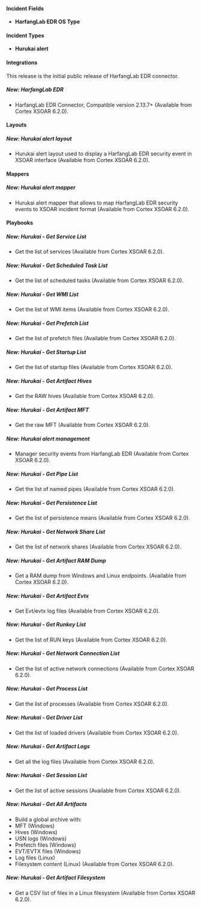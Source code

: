 
#### Incident Fields
- **HarfangLab EDR OS Type**

#### Incident Types
- **Hurukai alert**

#### Integrations

This release is the initial public release of HarfangLab EDR connector.

##### New: HarfangLab EDR
- HarfangLab EDR Connector,
Compatible version 2.13.7+ (Available from Cortex XSOAR 6.2.0).

#### Layouts
##### New: Hurukai alert layout
- Hurukai alert layout used to display a HarfangLab EDR security event in XSOAR interface (Available from Cortex XSOAR 6.2.0).

#### Mappers
##### New: Hurukai alert mapper
- Hurukai alert mapper that allows to map HarfangLab EDR security events to XSOAR incident format (Available from Cortex XSOAR 6.2.0).

#### Playbooks
##### New: Hurukai - Get Service List
- Get the list of services (Available from Cortex XSOAR 6.2.0).
##### New: Hurukai - Get Scheduled Task List
- Get the list of scheduled tasks (Available from Cortex XSOAR 6.2.0).
##### New: Hurukai - Get WMI List
- Get the list of WMI items (Available from Cortex XSOAR 6.2.0).
##### New: Hurukai - Get Prefetch List
- Get the list of prefetch files (Available from Cortex XSOAR 6.2.0).
##### New: Hurukai - Get Startup List
- Get the list of startup files (Available from Cortex XSOAR 6.2.0).
##### New: Hurukai - Get Artifact Hives
- Get the RAW hives (Available from Cortex XSOAR 6.2.0).
##### New: Hurukai - Get Artifact MFT
- Get the raw MFT (Available from Cortex XSOAR 6.2.0).
##### New: Hurukai alert management
- Manager security events from HarfangLab EDR (Available from Cortex XSOAR 6.2.0).
##### New: Hurukai - Get Pipe List
- Get the list of named pipes (Available from Cortex XSOAR 6.2.0).
##### New: Hurukai - Get Persistence List
- Get the list of persistence means (Available from Cortex XSOAR 6.2.0).
##### New: Hurukai - Get Network Share List
- Get the list of network shares (Available from Cortex XSOAR 6.2.0).
##### New: Hurukai - Get Artifact RAM Dump
- Get a RAM dump from Windows and Linux endpoints. (Available from Cortex XSOAR 6.2.0).
##### New: Hurukai - Get Artifact Evtx
- Get Evt/evtx log files (Available from Cortex XSOAR 6.2.0).
##### New: Hurukai - Get Runkey List
- Get the list of RUN keys (Available from Cortex XSOAR 6.2.0).
##### New: Hurukai - Get Network Connection List
- Get the list of active network connections (Available from Cortex XSOAR 6.2.0).
##### New: Hurukai - Get Process List
- Get the list of processes (Available from Cortex XSOAR 6.2.0).
##### New: Hurukai - Get Driver List
- Get the list of loaded drivers (Available from Cortex XSOAR 6.2.0).
##### New: Hurukai - Get Artifact Logs
- Get all the log files (Available from Cortex XSOAR 6.2.0).
##### New: Hurukai - Get Session List
- Get the list of active sessions (Available from Cortex XSOAR 6.2.0).
##### New: Hurukai - Get All Artifacts
- Build a global archive with:
- MFT (Windows)
- Hives (Windows)
- USN logs (Windows)
- Prefetch files (Windows)
- EVT/EVTX files (Windows)
- Log files (Linux)
- Filesystem content (Linux) (Available from Cortex XSOAR 6.2.0).
##### New: Hurukai - Get Artifact Filesystem
- Get a CSV list of files in a Linux filesystem (Available from Cortex XSOAR 6.2.0).
